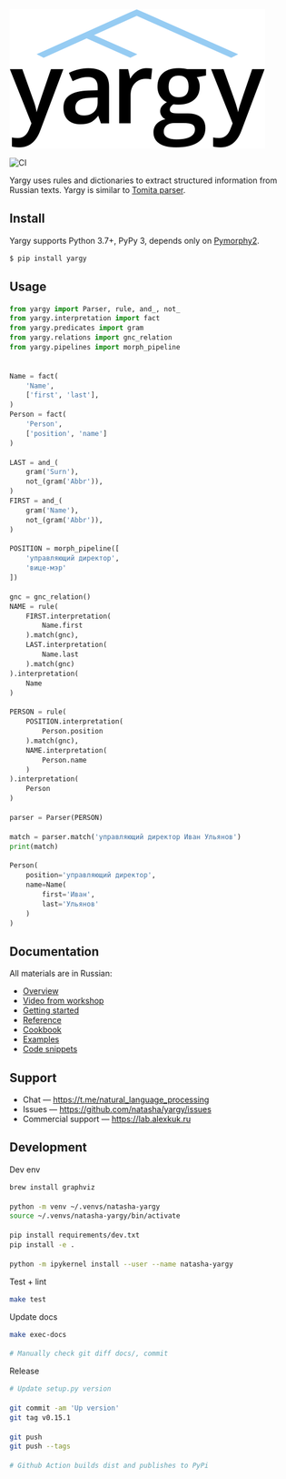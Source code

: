 <img src="https://github.com/natasha/natasha-logos/blob/master/yargy.svg">

![CI](https://github.com/natasha/yargy/actions/workflows/test.yml/badge.svg)

Yargy uses rules and dictionaries to extract structured information from Russian texts. Yargy is similar to <a href="https://yandex.ru/dev/tomita">Tomita parser</a>.

## Install

Yargy supports Python 3.7+, PyPy 3, depends only on <a href="http://github.com/pymorphy2/pymorphy2">Pymorphy2</a>.

```bash
$ pip install yargy
```

## Usage

```python
from yargy import Parser, rule, and_, not_
from yargy.interpretation import fact
from yargy.predicates import gram
from yargy.relations import gnc_relation
from yargy.pipelines import morph_pipeline


Name = fact(
    'Name',
    ['first', 'last'],
)
Person = fact(
    'Person',
    ['position', 'name']
)

LAST = and_(
    gram('Surn'),
    not_(gram('Abbr')),
)
FIRST = and_(
    gram('Name'),
    not_(gram('Abbr')),
)

POSITION = morph_pipeline([
    'управляющий директор',
    'вице-мэр'
])

gnc = gnc_relation()
NAME = rule(
    FIRST.interpretation(
        Name.first
    ).match(gnc),
    LAST.interpretation(
        Name.last
    ).match(gnc)
).interpretation(
    Name
)

PERSON = rule(
    POSITION.interpretation(
        Person.position
    ).match(gnc),
    NAME.interpretation(
        Person.name
    )
).interpretation(
    Person
)

parser = Parser(PERSON)

match = parser.match('управляющий директор Иван Ульянов')
print(match)

Person(
    position='управляющий директор',
    name=Name(
        first='Иван',
        last='Ульянов'
    )
)

```

## Documentation

All materials are in Russian:

* <a href="https://habr.com/ru/post/349864/">Overview</a>
* <a href="https://www.youtube.com/watch?v=NQxzx0qYgK8">Video from workshop</a>
* <a href="https://nbviewer.jupyter.org/github/natasha/yargy/blob/master/docs/index.ipynb">Getting started</a>
* <a href="https://nbviewer.jupyter.org/github/natasha/yargy/blob/master/docs/ref.ipynb">Reference</a>
* <a href="https://nbviewer.jupyter.org/github/natasha/yargy/blob/master/docs/cookbook.ipynb">Cookbook</a>
* <a href="https://github.com/natasha/yargy-examples">Examples</a>
* <a href="https://github.com/natasha/natasha-usage#yargy">Code snippets</a>

## Support

- Chat — https://t.me/natural_language_processing
- Issues — https://github.com/natasha/yargy/issues
- Commercial support — https://lab.alexkuk.ru

## Development

Dev env

```bash
brew install graphviz

python -m venv ~/.venvs/natasha-yargy
source ~/.venvs/natasha-yargy/bin/activate

pip install requirements/dev.txt
pip install -e .

python -m ipykernel install --user --name natasha-yargy
```

Test + lint

```bash
make test
```

Update docs

```bash
make exec-docs

# Manually check git diff docs/, commit
```

Release

```bash
# Update setup.py version

git commit -am 'Up version'
git tag v0.15.1

git push
git push --tags

# Github Action builds dist and publishes to PyPi
```
